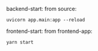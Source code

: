 backend-start: from source: 
```
uvicorn app.main:app --reload
```
frontend-start: from frontend-app: 
```
yarn start
```